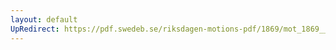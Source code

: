 ```yaml
---
layout: default
UpRedirect: https://pdf.swedeb.se/riksdagen-motions-pdf/1869/mot_1869__fk__00012.pdf
---
```

